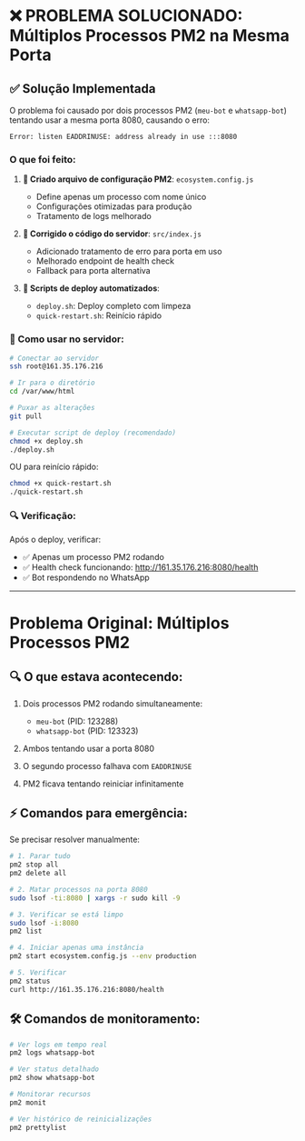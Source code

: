 # ❌ PROBLEMA SOLUCIONADO: Múltiplos Processos PM2 na Mesma Porta

## ✅ Solução Implementada

O problema foi causado por dois processos PM2 (`meu-bot` e `whatsapp-bot`) tentando usar a mesma porta 8080, causando o erro:
```
Error: listen EADDRINUSE: address already in use :::8080
```

### O que foi feito:

1. **📁 Criado arquivo de configuração PM2**: `ecosystem.config.js`
   - Define apenas um processo com nome único
   - Configurações otimizadas para produção
   - Tratamento de logs melhorado

2. **🔧 Corrigido o código do servidor**: `src/index.js`
   - Adicionado tratamento de erro para porta em uso
   - Melhorado endpoint de health check
   - Fallback para porta alternativa

3. **📜 Scripts de deploy automatizados**:
   - `deploy.sh`: Deploy completo com limpeza
   - `quick-restart.sh`: Reinício rápido

### 🚀 Como usar no servidor:

```bash
# Conectar ao servidor
ssh root@161.35.176.216

# Ir para o diretório
cd /var/www/html

# Puxar as alterações
git pull

# Executar script de deploy (recomendado)
chmod +x deploy.sh
./deploy.sh
```

OU para reinício rápido:

```bash
chmod +x quick-restart.sh
./quick-restart.sh
```

### 🔍 Verificação:

Após o deploy, verificar:
- ✅ Apenas um processo PM2 rodando
- ✅ Health check funcionando: http://161.35.176.216:8080/health
- ✅ Bot respondendo no WhatsApp

---

# Problema Original: Múltiplos Processos PM2

## 🔍 O que estava acontecendo:

1. Dois processos PM2 rodando simultaneamente:
   - `meu-bot` (PID: 123288)
   - `whatsapp-bot` (PID: 123323)

2. Ambos tentando usar a porta 8080

3. O segundo processo falhava com `EADDRINUSE`

4. PM2 ficava tentando reiniciar infinitamente

## ⚡ Comandos para emergência:

Se precisar resolver manualmente:

```bash
# 1. Parar tudo
pm2 stop all
pm2 delete all

# 2. Matar processos na porta 8080
sudo lsof -ti:8080 | xargs -r sudo kill -9

# 3. Verificar se está limpo
sudo lsof -i:8080
pm2 list

# 4. Iniciar apenas uma instância
pm2 start ecosystem.config.js --env production

# 5. Verificar
pm2 status
curl http://161.35.176.216:8080/health
```

## 🛠️ Comandos de monitoramento:

```bash
# Ver logs em tempo real
pm2 logs whatsapp-bot

# Ver status detalhado
pm2 show whatsapp-bot

# Monitorar recursos
pm2 monit

# Ver histórico de reinicializações
pm2 prettylist
```
